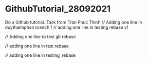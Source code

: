 # GithubTutorial_28092021
Do a Github tutorial. Task from Tran Phuc Thinh
// Adding one line in duythanhphan branch 1
// adding one line in testing rebase v1
 
// Adding one line to test git rebase

// adding one line in test rebase

// adding one line in testing_rebase
